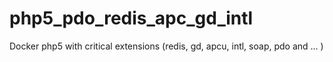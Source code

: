# php5_pdo_redis_apc_gd_intl
Docker php5 with critical extensions (redis, gd, apcu, intl, soap, pdo and ... )

